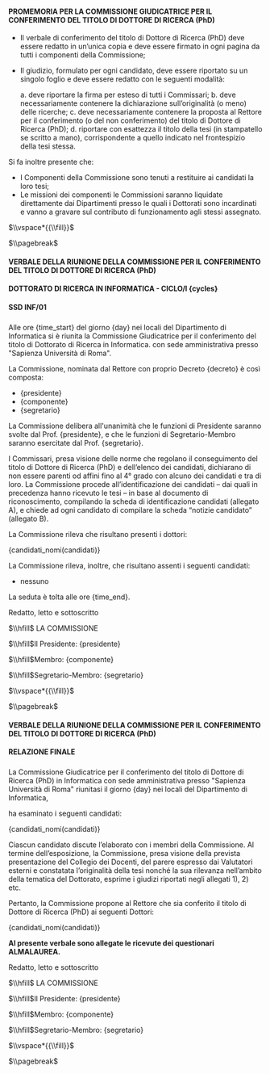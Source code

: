 #### PROMEMORIA PER LA COMMISSIONE GIUDICATRICE PER IL CONFERIMENTO DEL TITOLO DI DOTTORE DI RICERCA (PhD)

* Il verbale di conferimento del titolo di Dottore di Ricerca (PhD) deve essere redatto in un’unica copia e deve essere firmato in ogni pagina da tutti i componenti della Commissione;

* Il giudizio, formulato per ogni candidato, deve essere riportato su un singolo foglio e deve essere redatto con le seguenti modalità:
    
    a. deve riportare la firma per esteso di tutti i Commissari;
    b. deve necessariamente contenere la dichiarazione sull’originalità (o meno) delle ricerche;
    c. deve necessariamente contenere la proposta al Rettore per il conferimento (o del non conferimento) del titolo di Dottore di Ricerca (PhD);
    d. riportare con esattezza il titolo della tesi (in stampatello se scritto a mano), corrispondente a quello indicato nel frontespizio della tesi stessa.

Si fa inoltre presente che:

* I Componenti della Commissione sono tenuti a restituire ai candidati la loro tesi;
* Le missioni dei componenti le Commissioni saranno liquidate direttamente dai Dipartimenti presso le quali i Dottorati sono incardinati e vanno a gravare sul contributo di funzionamento agli stessi assegnato.

$\\vspace*{{\\fill}}$

$\\pagebreak$

#### VERBALE DELLA RIUNIONE DELLA COMMISSIONE PER IL CONFERIMENTO DEL TITOLO DI DOTTORE DI RICERCA (PhD)

#### DOTTORATO DI RICERCA IN INFORMATICA - CICLO/I {cycles}

#### SSD INF/01

###

Alle ore {time_start} del giorno {day} nei locali del
Dipartimento di Informatica si è riunita la Commissione Giudicatrice per
il conferimento del titolo di Dottorato di Ricerca in Informatica.
con sede amministrativa presso "Sapienza Università di Roma".

La Commissione, nominata dal Rettore con proprio Decreto
{decreto} è così composta:

* {presidente}
* {componente}
* {segretario}


La Commissione delibera all'unanimità che le funzioni di Presidente saranno svolte dal Prof. {presidente}, e che le funzioni di Segretario-Membro saranno esercitate
dal Prof. {segretario}.

I Commissari, presa visione delle norme che regolano il conseguimento del titolo di Dottore di Ricerca (PhD) e dell’elenco dei candidati, dichiarano di non essere parenti od affini fino al 4° grado con alcuno dei candidati e tra di loro. 
La Commissione procede all’identificazione dei candidati – dai quali in precedenza hanno ricevuto le tesi – in base al documento di riconoscimento, compilando la scheda di identificazione candidati (allegato A), e chiede ad ogni candidato di compilare la scheda “notizie candidato” (allegato B).

La Commissione rileva che risultano presenti i dottori:

{candidati_nomi(candidati)}

La Commissione rileva, inoltre, che risultano assenti i seguenti candidati:

* nessuno

La seduta è tolta alle ore {time_end}.

Redatto, letto e sottoscritto


$\\hfill$ LA COMMISSIONE

$\\hfill$Il Presidente: {presidente}

$\\hfill$Membro: {componente}

$\\hfill$Segretario-Membro: {segretario}

$\\vspace*{{\\fill}}$

$\\pagebreak$

#### VERBALE DELLA RIUNIONE DELLA COMMISSIONE PER IL CONFERIMENTO DEL TITOLO DI DOTTORE DI RICERCA (PhD)

#### RELAZIONE FINALE

###

La Commissione Giudicatrice per il conferimento del titolo di Dottore di Ricerca (PhD)
in Informatica con sede amministrativa presso "Sapienza Università di Roma"
riunitasi il giorno {day} nei locali del
Dipartimento di Informatica,

ha esaminato i seguenti candidati:

{candidati_nomi(candidati)}

Ciascun candidato discute l’elaborato con i membri della Commissione. 
Al termine dell’esposizione, la Commissione, presa visione della prevista presentazione del Collegio dei Docenti, del parere espresso dai Valutatori esterni e constatata l’originalità della tesi nonché la sua rilevanza nell’ambito della tematica del Dottorato, esprime i giudizi riportati negli allegati 1), 2) etc.

Pertanto, la Commissione propone al Rettore che sia conferito il titolo di Dottore di Ricerca (PhD) ai seguenti Dottori:

{candidati_nomi(candidati)}

**Al presente verbale sono allegate le ricevute dei questionari ALMALAUREA.**

Redatto, letto e sottoscritto

$\\hfill$ LA COMMISSIONE

$\\hfill$Il Presidente: {presidente}

$\\hfill$Membro: {componente}

$\\hfill$Segretario-Membro: {segretario}

$\\vspace*{{\\fill}}$

$\\pagebreak$

